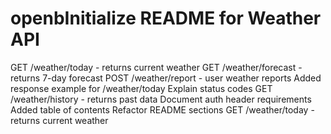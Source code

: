 # openbInitialize README for Weather API
GET /weather/today - returns current weather
GET /weather/forecast - returns 7-day forecast
POST /weather/report - user weather reports
Added response example for /weather/today
Explain status codes
GET /weather/history - returns past data
Document auth header requirements
Added table of contents
Refactor README sections
GET /weather/today - returns current weather
